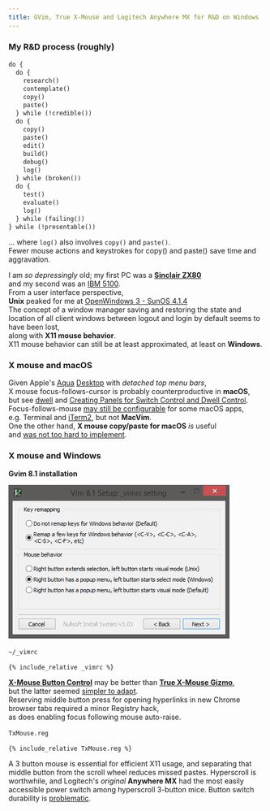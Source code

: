 ```yaml
---
title: GVim, True X-Mouse and Logitech Anywhere MX for R&D on Windows
---
```


### My R&D process (roughly)
```
do {
  do {
    research()
    contemplate()
    copy()
    paste()
  } while (!credible())
  do {
    copy()
    paste()
    edit()
    build()
    debug()
    log()
  } while (broken())
  do {
    test()
    evaluate()
    log()
  } while (failing())
} while (!presentable())
```
... where `log()` also involves `copy()` and `paste()`.  
Fewer mouse actions and keystrokes for copy() and paste() save time and aggravation.

I am *so depressingly* old; my first PC was a [**Sinclair ZX80**](https://en.wikipedia.org/wiki/ZX80)  
and my second was an [IBM 5100](https://en.wikipedia.org/wiki/IBM_5100).  
From a user interface perspective,  
**Unix** peaked for me at [OpenWindows 3 - SunOS 4.1.4](http://toastytech.com/guis/ow3.html)  
The concept of a window manager saving and restoring the state and location of all client windows between logout and login by default seems to have been lost,  
  along with **X11 mouse behavior**.   
X11 mouse behavior can still be at least approximated, at least on **Windows**.  

### X mouse and macOS
Given  Apple's [Aqua](https://en.wikipedia.org/wiki/Aqua_(user_interface)) [Desktop](https://support.apple.com/en-us/HT201956) with *detached top menu bars*,  
X mouse focus-follows-cursor is probably counterproductive in **macOS**,  
but see [dwell](http://xahlee.info/kbd/macos_hover_switch_window.html) and [Creating Panels for Switch Control and Dwell Control](https://mcmw.abilitynet.org.uk/macos-1013-high-sierra-creating-panels-switch-control-and-dwell-control).  
Focus-follows-mouse [may still be configurable](https://stackoverflow.com/questions/98310/focus-follows-mouse-plus-auto-raise-on-mac-os-x)
for some macOS apps,  
e.g. Terminal and [iTerm2](https://iterm2.com/documentation-highlights.html), but not **MacVim**.  
One the other hand, **X mouse copy/paste for macOS** *is* useful  
and [was not too hard to implement](https://github.com/blekenbleu/macXcopy). 

### X mouse and Windows
**Gvim 8.1 installation**

![snapshot of Vim installation settings](Vim.gif "installation settings")

`~/_vimrc`
```
{% include_relative _vimrc %}  
```
**[X-Mouse Button Control](https://www.highrez.co.uk/downloads/xmousebuttoncontrol.htm)** may be better than **[True X-Mouse Gizmo](http://fy.chalmers.se/~appro/nt/TXMouse/)**,  
but the latter seemed [simpler to adapt](http://articleworthreading.blogspot.com/2016/03/true-x-mouse-gizmo-courtesy.html).  
Reserving middle button press for opening hyperlinks in new Chrome  browser tabs required a minor Registry hack,  
as does enabling focus following mouse auto-raise.

`TxMouse.reg`
```
{% include_relative TxMouse.reg %}  
```

A 3 button mouse is essential for efficient X11 usage, and separating that middle button from the scroll wheel reduces missed pastes.
Hyperscroll is worthwhile, and Logitech's *original* **Anywhere MX** had the most easily accessible power switch among hyperscroll 3-button mice.  Button switch durability is [problematic](https://www.ifixit.com/Guide/How+to+fix+Logitech+Anywhere+MX+Phantom+Double+Click/75780).
